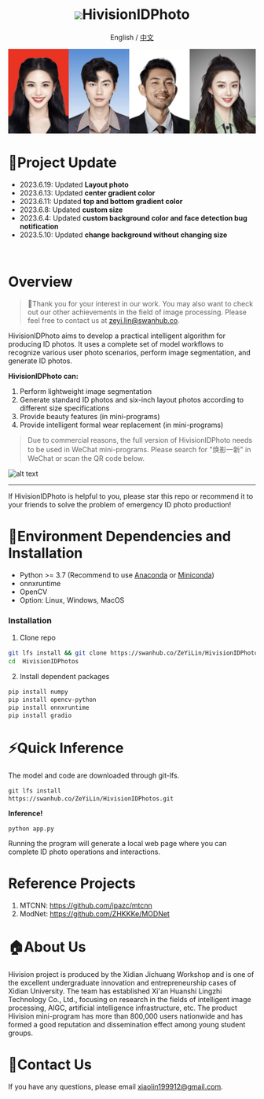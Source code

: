 <div align="center">
<h1><img src="https://linimages.oss-cn-beijing.aliyuncs.com/hivision_photo_logo.png" width=80>HivisionIDPhoto</h1>

English / [中文](README_CN.md)

<img src="sources/demoImage.png" width=900>
</div>

# 🤩Project Update
- 2023.6.19: Updated **Layout photo**
- 2023.6.13: Updated **center gradient color**
- 2023.6.11: Updated **top and bottom gradient color**
- 2023.6.8: Updated **custom size**
- 2023.6.4: Updated **custom background color and face detection bug notification**
- 2023.5.10: Updated **change background without changing size**
<br>


# Overview

> 🚀Thank you for your interest in our work. You may also want to check out our other achievements in the field of image processing. Please feel free to contact us at zeyi.lin@swanhub.co.

HivisionIDPhoto aims to develop a practical intelligent algorithm for producing ID photos. It uses a complete set of model workflows to recognize various user photo scenarios, perform image segmentation, and generate ID photos. 

**HivisionIDPhoto can:**

1. Perform lightweight image segmentation
2. Generate standard ID photos and six-inch layout photos according to different size specifications
3. Provide beauty features (in mini-programs)
4. Provide intelligent formal wear replacement (in mini-programs)

> Due to commercial reasons, the full version of HivisionIDPhoto needs to be used in WeChat mini-programs. Please search for "焕影一新" in WeChat or scan the QR code below.

<img src="https://linimages.oss-cn-beijing.aliyuncs.com/huanyingCode.jpg" alt="alt text" width="160" height="160">

---

If HivisionIDPhoto is helpful to you, please star this repo or recommend it to your friends to solve the problem of emergency ID photo production!


# 🔧Environment Dependencies and Installation

- Python >= 3.7 (Recommend to use [Anaconda](https://www.anaconda.com/download/#linux) or [Miniconda](https://docs.conda.io/en/latest/miniconda.html))
- onnxruntime
- OpenCV
- Option: Linux, Windows, MacOS

### Installation

1. Clone repo

```bash
git lfs install && git clone https://swanhub.co/ZeYiLin/HivisionIDPhotos.git
cd  HivisionIDPhotos
```

2. Install dependent packages

```
pip install numpy
pip install opencv-python
pip install onnxruntime
pip install gradio
```



# ⚡️Quick Inference

The model and code are downloaded through git-lfs.

```
git lfs install
https://swanhub.co/ZeYiLin/HivisionIDPhotos.git
```

**Inference!**

```
python app.py
```

Running the program will generate a local web page where you can complete ID photo operations and interactions.


# Reference Projects
1. MTCNN: https://github.com/ipazc/mtcnn
2. ModNet: https://github.com/ZHKKKe/MODNet


# 🏠About Us

Hivision project is produced by the Xidian Jichuang Workshop and is one of the excellent undergraduate innovation and entrepreneurship cases of Xidian University. The team has established Xi'an Huanshi Lingzhi Technology Co., Ltd., focusing on research in the fields of intelligent image processing, AIGC, artificial intelligence infrastructure, etc. The product Hivision mini-program has more than 800,000 users nationwide and has formed a good reputation and dissemination effect among young student groups.


# 📧Contact Us

If you have any questions, please email xiaolin199912@gmail.com.



